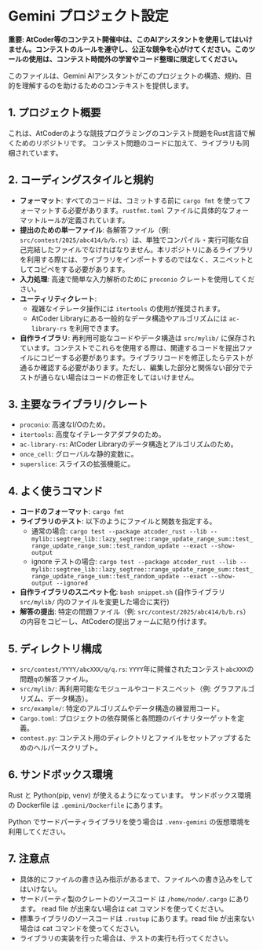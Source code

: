 # Gemini プロジェクト設定

**重要: AtCoder等のコンテスト開催中は、このAIアシスタントを使用してはいけません。コンテストのルールを遵守し、公正な競争を心がけてください。このツールの使用は、コンテスト時間外の学習やコード整理に限定してください。**

このファイルは、Gemini AIアシスタントがこのプロジェクトの構造、規約、目的を理解するのを助けるためのコンテキストを提供します。

## 1. プロジェクト概要

これは、AtCoderのような競技プログラミングのコンテスト問題をRust言語で解くためのリポジトリです。
コンテスト問題のコードに加えて、ライブラリも同梱されています。

## 2. コーディングスタイルと規約

- **フォーマット**: すべてのコードは、コミットする前に `cargo fmt` を使ってフォーマットする必要があります。`rustfmt.toml` ファイルに具体的なフォーマットルールが定義されています。
- **提出のための単一ファイル**: 各解答ファイル（例: `src/contest/2025/abc414/b/b.rs`）は、単独でコンパイル・実行可能な自己完結したファイルでなければなりません。本リポジトリにあるライブラリを利用する際には、ライブラリをインポートするのではなく、スニペットとしてコピペをする必要があります。
- **入力処理**: 高速で簡単な入力解析のために `proconio` クレートを使用してください。
- **ユーティリティクレート**:
    - 複雑なイテレータ操作には `itertools` の使用が推奨されます。
    - AtCoder Libraryにある一般的なデータ構造やアルゴリズムには `ac-library-rs` を利用できます。
- **自作ライブラリ**: 再利用可能なコードやデータ構造は `src/mylib/` に保存されています。コンテストでこれらを使用する際は、関連するコードを提出ファイルにコピーする必要があります。ライブラリコードを修正したらテストが通るか確認する必要があります。ただし、編集した部分と関係ない部分でテストが通らない場合はコードの修正をしてはいけません。

## 3. 主要なライブラリ/クレート

- `proconio`: 高速なI/Oのため。
- `itertools`: 高度なイテレータアダプタのため。
- `ac-library-rs`: AtCoder Libraryのデータ構造とアルゴリズムのため。
- `once_cell`: グローバルな静的変数に。
- `superslice`: スライスの拡張機能に。

## 4. よく使うコマンド

- **コードのフォーマット**: `cargo fmt`
- **ライブラリのテスト**: 以下のようにファイルと関数を指定する。
    - 通常の場合: `cargo test --package atcoder_rust --lib -- mylib::segtree_lib::lazy_segtree::range_update_range_sum::test_range_update_range_sum::test_random_update --exact --show-output`
    - ignore テストの場合: `cargo test --package atcoder_rust --lib -- mylib::segtree_lib::lazy_segtree::range_update_range_sum::test_range_update_range_sum::test_random_update --exact --show-output --ignored`
- **自作ライブラリのスニペット化**: `bash snippet.sh` (自作ライブラリ `src/mylib/` 内のファイルを変更した場合に実行)
- **解答の提出**: 特定の問題ファイル（例: `src/contest/2025/abc414/b/b.rs`）の内容をコピーし、AtCoderの提出フォームに貼り付けます。

## 5. ディレクトリ構成

- `src/contest/YYYY/abcXXX/q/q.rs`: `YYYY`年に開催されたコンテスト`abcXXX`の問題`q`の解答ファイル。
- `src/mylib/`: 再利用可能なモジュールやコードスニペット（例: グラフアルゴリズム、データ構造）。
- `src/example/`: 特定のアルゴリズムやデータ構造の練習用コード。
- `Cargo.toml`: プロジェクトの依存関係と各問題のバイナリターゲットを定義。
- `contest.py`: コンテスト用のディレクトリとファイルをセットアップするためのヘルパースクリプト。

## 6. サンドボックス環境

Rust と Python(pip, venv) が使えるようになっています。
サンドボックス環境の Dockerfile は `.gemini/Dockerfile` にあります。

Python でサードパーティライブラリを使う場合は `.venv-gemini` の仮想環境を利用してください。

## 7. 注意点

* 具体的にファイルの書き込み指示があるまで、ファイルへの書き込みをしてはいけない。
* サードパーティ製のクレートのソースコード は `/home/node/.cargo` にあります。 read file が出来ない場合は cat コマンドを使ってください。
* 標準ライブラリのソースコードは `.rustup` にあります。read file が出来ない場合は cat コマンドを使ってください。
* ライブラリの実装を行った場合は、テストの実行も行ってください。
